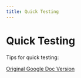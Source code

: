 ```yaml
---
title: Quick Testing
---
```

# Quick Testing

Tips for quick testing:

<steps>
<template #step-1>

Overwrite `Labs_Utopia_P.upk` (donut map) and test in Training

</template>
<template #step-2>

You never need to close Rocket League... just reload Training

</template>
<template #step-3>

Set Rocket League to Borderless mode to switch focus easier

</template>
<template #step-4>

Use this .bat script to instantly overwrite `Labs_Utopia_P.upk`:

```sh
@echo off
echo "%~1"
echo F|xcopy /y "%~1" "{CookedPCConsole}\Labs_Utopia_P.upk"
```

{CookedPCConsole} is the folder containing all of Rocket League’s assets, within a folder such as:
C:\Program Files (x86)\Steam\steamapps\common\rocketleague\TAGame\CookedPCConsole

The easiest way to find the Rocket League install location is to right click it in Steam, click Properties > LOCAL FILES (tab on the top) > BROWSE LOCAL FILES…

Put a copy of this .bat file next to each map project:

![](/images/cheatsheets/quicktesting/image1.png)

To use, simply drag the .udk file onto it, then start Training in Rocket League.

</template>
<template #step-5>

Keep the project file and .bat script in view to the side of UDK

![](/images/cheatsheets/quicktesting/image2.png)

</template>
</steps>

<ActionBlock>

[Original Google Doc Version](https://docs.google.com/document/d/18T5xuaq1w0Hd8fHmCPSFjJoG-QUG5pukLdjaB7Tvl6k/edit?usp=sharing)
</ActionBlock>
